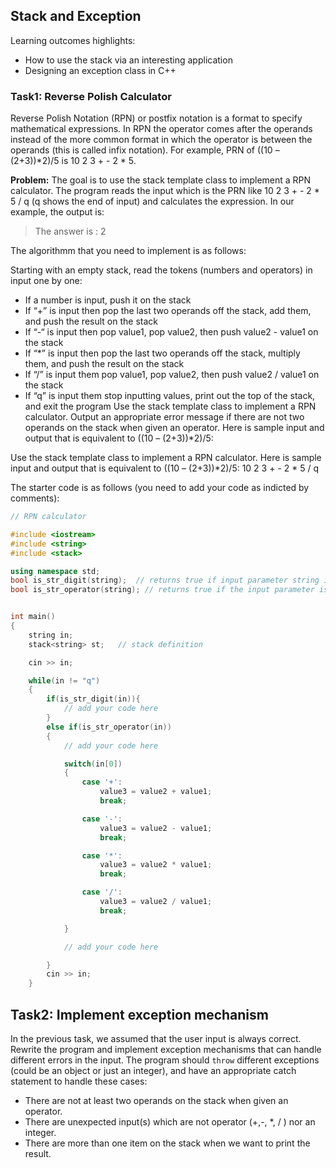 ## Stack and Exception

Learning outcomes highlights: 
- How to use the stack via an interesting application
- Designing an exception class in C++

### Task1: Reverse Polish Calculator
Reverse Polish Notation (RPN) or postfix notation is a format to specify mathematical expressions.  In RPN the operator comes after the operands instead of the more common format in which the operator is between the operands (this is called infix notation). For example, PRN of ((10 – (2+3))*2)/5 is 10 2 3 + - 2 * 5.

**Problem:** The goal is to use the stack template class to implement a RPN calculator. The program reads the input which is the PRN like 10 2 3 + - 2 * 5 / q (q shows the end of input) and calculates the expression. In our example, the output is:
> The answer is : 2

The algorithmm that you need to implement is as follows:

Starting with an empty stack, read the tokens (numbers and operators) in input one by one:
 - If a number is input, push it on the stack
 - If “+” is input then pop the last two operands off the stack, add them, and push the result on the stack
 - If “-“ is input then pop value1, pop value2, then push value2 - value1 on the stack
 - If “*” is input then pop the last two operands off the stack, multiply them, and push the result on the stack
 - If “/” is input them pop value1, pop value2, then push value2 / value1 on the stack
 - If “q” is input them stop inputting values, print out the top of the stack, and exit the program
Use the stack template class to implement a RPN calculator.  Output an appropriate error message if there are not two operands on the stack when given an operator.  Here is sample input and output that is equivalent to ((10 – (2+3))*2)/5:

Use the stack template class to implement a RPN calculator. Here is sample input and output that is equivalent to ((10 – (2+3))*2)/5:
10 2 3 + - 2 * 5 / q

The starter code is as follows (you need to add your code as indicted by comments):
```C++
// RPN calculator

#include <iostream> 
#include <string>
#include <stack> 

using namespace std;
bool is_str_digit(string);  // returns true if input parameter string is and integer (e.g., "127343")
bool is_str_operator(string); // returns true if the input parameter is an operator character (e.g., "+", "*")


int main() 
{
    string in;
    stack<string> st;   // stack definition

    cin >> in;

    while(in != "q")
    {
        if(is_str_digit(in)){
            // add your code here
        }
        else if(is_str_operator(in))
        {
            // add your code here 

            switch(in[0])
            {
                case '+':
                    value3 = value2 + value1;
                    break;

                case '-':
                    value3 = value2 - value1;
                    break;

                case '*':
                    value3 = value2 * value1;
                    break;

                case '/':
                    value3 = value2 / value1;
                    break;

            }

            // add your code here

        }
        cin >> in;
    }
```
## Task2: Implement exception mechanism
In the previous task, we assumed that the user input is always correct. Rewrite the program and implement exception mechanisms that can handle different errors in the input. The program should <code>throw</code> different exceptions (could be an object or just an integer), and have an appropriate catch statement to handle these cases: 
 - There are not at least two operands on the stack when given an operator.
 - There are unexpected input(s) which are not operator (+,-, *, / ) nor an integer.
 - There are more than one item on the stack when we want to print the result. 

